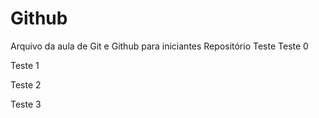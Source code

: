 # Github

Arquivo da aula de Git e Github para iniciantes
Repositório Teste
Teste 0

Teste 1

Teste 2

Teste 3
